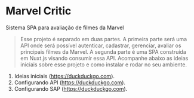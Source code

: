 # Marvel Critic
Sistema SPA para avaliação de filmes da Marvel


> Esse projeto é separado em duas partes. A primeira parte será uma API onde será possível autenticar, cadastrar, gerenciar, avaliar os principais filmes da Marvel. A segunda parte é uma SPA construída em Nuxt.js visando consumir essa API. Acompanhe abaixo as ideias iniciais sobre esse projeto e como instalar e rodar no seu ambiente.

1. Ideias iniciais (https://duckduckgo.com).
2. Configurando API (https://duckduckgo.com).
3. Configurando SAP (https://duckduckgo.com).
